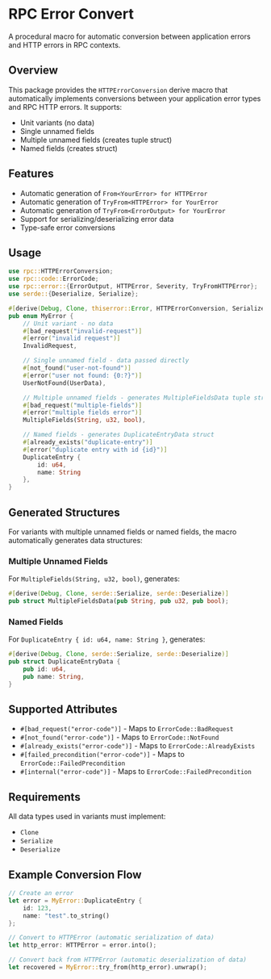 # RPC Error Convert

A procedural macro for automatic conversion between application errors and HTTP errors in RPC contexts.

## Overview

This package provides the `HTTPErrorConversion` derive macro that automatically implements conversions between your application error types and RPC HTTP errors. It supports:

- Unit variants (no data)
- Single unnamed fields 
- Multiple unnamed fields (creates tuple struct)
- Named fields (creates struct)

## Features

- Automatic generation of `From<YourError> for HTTPError`
- Automatic generation of `TryFrom<HTTPError> for YourError`
- Automatic generation of `TryFrom<ErrorOutput> for YourError`
- Support for serializing/deserializing error data
- Type-safe error conversions

## Usage

```rust
use rpc::HTTPErrorConversion;
use rpc::code::ErrorCode;
use rpc::error::{ErrorOutput, HTTPError, Severity, TryFromHTTPError};
use serde::{Deserialize, Serialize};

#[derive(Debug, Clone, thiserror::Error, HTTPErrorConversion, Serialize, Deserialize)]
pub enum MyError {
    // Unit variant - no data
    #[bad_request("invalid-request")]
    #[error("invalid request")]
    InvalidRequest,

    // Single unnamed field - data passed directly
    #[not_found("user-not-found")]
    #[error("user not found: {0:?}")]
    UserNotFound(UserData),

    // Multiple unnamed fields - generates MultipleFieldsData tuple struct
    #[bad_request("multiple-fields")]
    #[error("multiple fields error")]
    MultipleFields(String, u32, bool),

    // Named fields - generates DuplicateEntryData struct
    #[already_exists("duplicate-entry")]
    #[error("duplicate entry with id {id}")]
    DuplicateEntry { 
        id: u64, 
        name: String 
    },
}
```

## Generated Structures

For variants with multiple unnamed fields or named fields, the macro automatically generates data structures:

### Multiple Unnamed Fields
For `MultipleFields(String, u32, bool)`, generates:
```rust
#[derive(Debug, Clone, serde::Serialize, serde::Deserialize)]
pub struct MultipleFieldsData(pub String, pub u32, pub bool);
```

### Named Fields
For `DuplicateEntry { id: u64, name: String }`, generates:
```rust
#[derive(Debug, Clone, serde::Serialize, serde::Deserialize)]
pub struct DuplicateEntryData {
    pub id: u64,
    pub name: String,
}
```

## Supported Attributes

- `#[bad_request("error-code")]` - Maps to `ErrorCode::BadRequest`
- `#[not_found("error-code")]` - Maps to `ErrorCode::NotFound`
- `#[already_exists("error-code")]` - Maps to `ErrorCode::AlreadyExists`
- `#[failed_precondition("error-code")]` - Maps to `ErrorCode::FailedPrecondition`
- `#[internal("error-code")]` - Maps to `ErrorCode::FailedPrecondition`

## Requirements

All data types used in variants must implement:
- `Clone`
- `Serialize`
- `Deserialize`

## Example Conversion Flow

```rust
// Create an error
let error = MyError::DuplicateEntry { 
    id: 123, 
    name: "test".to_string() 
};

// Convert to HTTPError (automatic serialization of data)
let http_error: HTTPError = error.into();

// Convert back from HTTPError (automatic deserialization of data)
let recovered = MyError::try_from(http_error).unwrap();
```